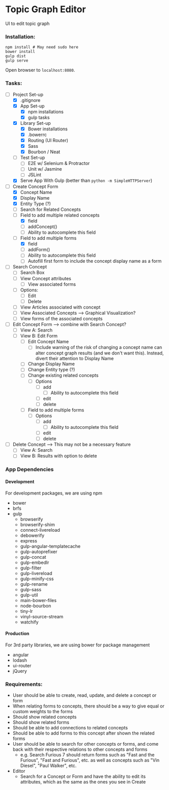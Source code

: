 Topic Graph Editor
==================

UI to edit topic graph

### Installation:
```shell
npm install # May need sudo here
bower install
gulp dist
gulp serve
```

Open browser to `localhost:8080`.

### Tasks:
- [ ] Project Set-up
    - [x] .gitignore
    - [x] App Set-up
        - [x] npm installations
        - [x] gulp tasks
    - [x] Library Set-up
        - [x] Bower installations
        - [x] .bowerrc
        - [x] Routing (UI Router)
        - [x] Sass
        - [x] Bourbon / Neat
    - [ ] Test Set-up
        - [ ] E2E w/ Selenium & Protractor
        - [ ] Unit w/ Jasmine
        - [ ] JSLint
    - [x] Serve App With Gulp (better than `python -m SimpleHTTPServer`)
- [ ] Create Concept Form
    - [x] Concept Name
    - [x] Display Name
    - [x] Entity Type (?)
    - [ ] Search for Related Concepts
    - [ ] Field to add multiple related concepts
        - [x] field
        - [ ] addConcept()
        - [ ] Ability to autocomplete this field
    - [ ] Field to add multiple forms
        - [x] field
        - [ ] addForm()
        - [ ] Ability to autocomplete this field
        - [ ] Autofill first form to include the concept display name as a form
- [ ] Search Concept
    - [ ] Search Box
    - [ ] View Concept attributes
        - [ ] View associated forms
    - [ ] Options:
        - [ ] Edit
        - [ ] Delete
    - [ ] View Articles associated with concept
    - [ ] View Associated Concepts --> Graphical Visualization?
    - [ ] View forms of the associated concepts
- [ ] Edit Concept Form --> combine with Search Concept?
    - [ ] View A: Search
    - [ ] View B: Edit Form
        - [ ] Edit Concept Name
            - [ ] Include warning of the risk of changing a concept name can alter concept graph results (and we don't want this). Instead, divert their attention to Display Name
        - [ ] Change Display Name
        - [ ] Change Entity type (?)
        - [ ] Change existing related concepts
            - [ ] Options
                - [ ] add
                    - [ ] Ability to autocomplete this field
                - [ ] edit
                - [ ] delete
        - [ ] Field to add multiple forms
            - [ ] Options
                - [ ] add
                    - [ ] Ability to autocomplete this field
                - [ ] edit
                - [ ] delete
- [ ] Delete Concept --> This may not be a necessary feature
    - [ ] View A: Search
    - [ ] View B: Results with option to delete

### App Dependencies
#### Development

For development packages, we are using npm

* bower
* brfs
* gulp
    * browserify
    * browserify-shim
    * connect-livereload
    * debowerify
    * express
    * gulp-angular-templatecache
    * gulp-autoprefixer
    * gulp-concat
    * gulp-embedlr
    * gulp-filter
    * gulp-livereload
    * gulp-minify-css
    * gulp-rename
    * gulp-sass
    * gulp-util
    * main-bower-files
    * node-bourbon
    * tiny-lr
    * vinyl-source-stream
    * watchify

#### Production

For 3rd party libraries, we are using bower for package management

* angular
* lodash
* ui-router
* jQuery

### Requirements:

* User should be able to create, read, update, and delete a concept or form
* When relating forms to concepts, there should be a way to give equal or custom weights to the forms
* Should show related concepts
* Should show related forms
* Should be able to add connections to related concepts
* Should be able to add forms to this concept after shown the related forms
* User should be able to search for other concepts or forms, and come back with their respective relations to other concepts and forms
    * e.g. Search Furious 7 should return forms such as "Fast and the Furious", "Fast and Furious", etc. as well as concepts such as "Vin Diesel", "Paul Walker", etc.
* Editor
    * Search for a Concept or Form and have the ability to edit its attributes, which as the same as the ones you see in Create
